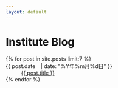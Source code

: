 ```yaml
---
layout: default
---
```


# Institute Blog

<dl>
  {% for post in site.posts limit:7 %}
    <dt>{{ post.date　| date: "%Y年%m月%d日" }}</dt>
    <dd>
      <a href="{{ post.url | relative_url }}">{{ post.title }}</a>
    </dd>
  {% endfor %}
</dl>
